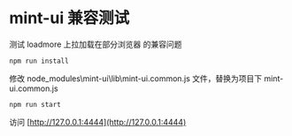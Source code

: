 # mint-ui 兼容测试

测试 loadmore 上拉加载在部分浏览器 的兼容问题

```
npm run install
```

修改 node_modules\mint-ui\lib\mint-ui.common.js 文件，替换为项目下 mint-ui.common.js

```
npm run start
```

访问 [http://127.0.0.1:4444](http://127.0.0.1:4444)
